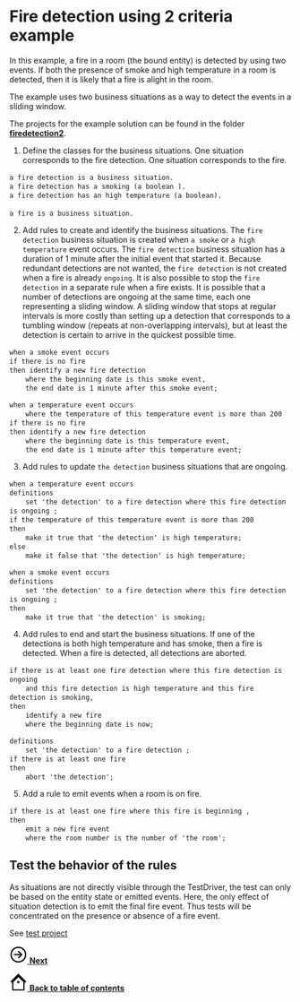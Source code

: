 # Fire detection using 2 criteria example

In this example, a fire in a room \(the bound entity\) is detected by using two events. If both the presence of smoke and high temperature in a room is detected, then it is likely that a fire is alight in the room.

The example uses two business situations as a way to detect the events in a sliding window.

The projects for the example solution can be found in the folder **[firedetection2](../firedetection2)**.

1.   Define the classes for the business situations. 
One situation corresponds to the fire detection. One situation corresponds to the fire.


```BMD
a fire detection is a business situation.
a fire detection has a smoking (a boolean ).
a fire detection has an high temperature (a boolean).

a fire is a business situation.
```

2.   Add rules to create and identify the business situations. 
The `fire detection` business situation is created when `a smoke` or `a high temperature` event occurs. The `fire detection` business situation has a duration of 1 minute after the initial event that started it. Because redundant detections are not wanted, the `fire detection` is not created when a fire is already `ongoing`. It is also possible to stop the `fire detection` in a separate rule when a fire exists. It is possible that a number of detections are ongoing at the same time, each one representing a sliding window. A sliding window that stops at regular intervals is more costly than setting up a detection that corresponds to a tumbling window \(repeats at non-overlapping intervals\), but at least the detection is certain to arrive in the quickest possible time.


```BERL
when a smoke event occurs
if there is no fire
then identify a new fire detection 
    where the beginning date is this smoke event,
    the end date is 1 minute after this smoke event;
```

```BERL
when a temperature event occurs
    where the temperature of this temperature event is more than 200
if there is no fire
then identify a new fire detection 
    where the beginning date is this temperature event,
    the end date is 1 minute after this temperature event;
```

3.   Add rules to update `the detection` business situations that are ongoing. 

```BERL
when a temperature event occurs
definitions
    set 'the detection' to a fire detection where this fire detection is ongoing ;
if the temperature of this temperature event is more than 200
then
    make it true that 'the detection' is high temperature;
else
    make it false that 'the detection' is high temperature;
```

```BERL
when a smoke event occurs
definitions
    set 'the detection' to a fire detection where this fire detection is ongoing ;
then
    make it true that 'the detection' is smoking;
```

4.   Add rules to end and start the business situations. If one of the detections is both high temperature and has smoke, then a fire is detected. When a fire is detected, all detections are aborted.

```BERL
if there is at least one fire detection where this fire detection is ongoing
    and this fire detection is high temperature and this fire detection is smoking,
then
    identify a new fire 
    where the beginning date is now;
```

```BERL
definitions
    set 'the detection' to a fire detection ;
if there is at least one fire
then
    abort 'the detection';
```

5.   Add a rule to emit events when a room is on fire. 

```BERL
if there is at least one fire where this fire is beginning ,
then
    emit a new fire event 
    where the room number is the number of 'the room';
```

## Test the behavior of the rules

As situations are not directly visible through the TestDriver, the test can only be based on the entity state or emitted events. Here, the only effect of situation detection is to emit the final fire event. Thus tests will be concentrated on the presence or absence of a fire event.

See [test project](./Fire%20detection%202%20criteria%20Test)

[![Next icon](../images/forward_32.png) **Next**](../firedetectionmc/firedetectionmulticriteria.md)

[![Back to table of contents icon](../images/home_32.png) **Back to table of contents**](../README.md)

